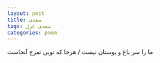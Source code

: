 ```yaml
---
layout: post
title: سعدی
tags: سعدی غزل
categories: poem
---
```


ما را سر باغ و بوستان نیست / هرجا که تویی تفرج آنجاست
